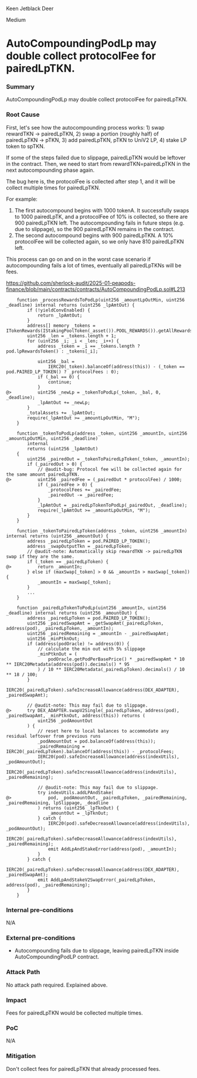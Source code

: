 Keen Jetblack Deer

Medium

# AutoCompoundingPodLp may double collect protocolFee for pairedLpTKN.


### Summary

AutoCompoundingPodLp may double collect protocolFee for pairedLpTKN.

### Root Cause

First, let's see how the autocompounding process works: 1) swap rewardTKN -> pairedLpTKN, 2) swap a portion (roughly half) of pairedLpTKN -> pTKN, 3) add pairedLpTKN, pTKN to UniV2 LP, 4) stake LP token to spTKN.

If some of the steps failed due to slippage, pairedLpTKN would be leftover in the contract. Then, we need to start from rewardTKN=pairedLpTKN in the next autocompounding phase again.

The bug here is, the protocolFee is collected after step 1, and it will be collect multiple times for pairedLpTKN.

For example:

1. The first autocompound begins with 1000 tokenA. It successfully swaps to 1000 pairedLpTK, and a protocolFee of 10% is collected, so there are 900 pairedLpTKN left. The autocompounding fails in future steps (e.g. due to slippage), so the 900 pairedLpTKN remains in the contract.
2. The second autocompound begins with 900 pairedLpTKN. A 10% protocolFee will be collected again, so we only have 810 pairedLpTKN left.

This process can go on and on in the worst case scenario if autocompounding fails a lot of times, eventually all pairedLpTKNs will be fees.

https://github.com/sherlock-audit/2025-01-peapods-finance/blob/main/contracts/contracts/AutoCompoundingPodLp.sol#L213

```solidity
    function _processRewardsToPodLp(uint256 _amountLpOutMin, uint256 _deadline) internal returns (uint256 _lpAmtOut) {
        if (!yieldConvEnabled) {
            return _lpAmtOut;
        }
        address[] memory _tokens = ITokenRewards(IStakingPoolToken(_asset()).POOL_REWARDS()).getAllRewardsTokens();
        uint256 _len = _tokens.length + 1;
        for (uint256 _i; _i < _len; _i++) {
            address _token = _i == _tokens.length ? pod.lpRewardsToken() : _tokens[_i];

            uint256 _bal =
                IERC20(_token).balanceOf(address(this)) - (_token == pod.PAIRED_LP_TOKEN() ? _protocolFees : 0);
            if (_bal == 0) {
                continue;
            }
@>          uint256 _newLp = _tokenToPodLp(_token, _bal, 0, _deadline);
            _lpAmtOut += _newLp;
        }
        _totalAssets += _lpAmtOut;
        require(_lpAmtOut >= _amountLpOutMin, "M");
    }

    function _tokenToPodLp(address _token, uint256 _amountIn, uint256 _amountLpOutMin, uint256 _deadline)
        internal
        returns (uint256 _lpAmtOut)
    {
        uint256 _pairedOut = _tokenToPairedLpToken(_token, _amountIn);
        if (_pairedOut > 0) {
            // @audit-bug: Protocol fee will be collected again for the same amount pairedLpTKN.
@>          uint256 _pairedFee = (_pairedOut * protocolFee) / 1000;
            if (_pairedFee > 0) {
                _protocolFees += _pairedFee;
                _pairedOut -= _pairedFee;
            }
            _lpAmtOut = _pairedLpTokenToPodLp(_pairedOut, _deadline);
            require(_lpAmtOut >= _amountLpOutMin, "M");
        }
    }

    function _tokenToPairedLpToken(address _token, uint256 _amountIn) internal returns (uint256 _amountOut) {
        address _pairedLpToken = pod.PAIRED_LP_TOKEN();
        address _swapOutputTkn = _pairedLpToken;
        // @audit-note: Automatically skip rewardTKN -> pairedLpTKN swap if they are the same.
        if (_token == _pairedLpToken) {
@>          return _amountIn;
        } else if (maxSwap[_token] > 0 && _amountIn > maxSwap[_token]) {
            _amountIn = maxSwap[_token];
        }
        ...
    }

    function _pairedLpTokenToPodLp(uint256 _amountIn, uint256 _deadline) internal returns (uint256 _amountOut) {
        address _pairedLpToken = pod.PAIRED_LP_TOKEN();
        uint256 _pairedSwapAmt = _getSwapAmt(_pairedLpToken, address(pod), _pairedLpToken, _amountIn);
        uint256 _pairedRemaining = _amountIn - _pairedSwapAmt;
        uint256 _minPtknOut;
        if (address(podOracle) != address(0)) {
            // calculate the min out with 5% slippage
            _minPtknOut = (
                podOracle.getPodPerBasePrice() * _pairedSwapAmt * 10 ** IERC20Metadata(address(pod)).decimals() * 95
            ) / 10 ** IERC20Metadata(_pairedLpToken).decimals() / 10 ** 18 / 100;
        }
        IERC20(_pairedLpToken).safeIncreaseAllowance(address(DEX_ADAPTER), _pairedSwapAmt);

        // @audit-note: This may fail due to slippage.
@>      try DEX_ADAPTER.swapV2Single(_pairedLpToken, address(pod), _pairedSwapAmt, _minPtknOut, address(this)) returns (
            uint256 _podAmountOut
        ) {
            // reset here to local balances to accommodate any residual leftover from previous runs
            _podAmountOut = pod.balanceOf(address(this));
            _pairedRemaining = IERC20(_pairedLpToken).balanceOf(address(this)) - _protocolFees;
            IERC20(pod).safeIncreaseAllowance(address(indexUtils), _podAmountOut);
            IERC20(_pairedLpToken).safeIncreaseAllowance(address(indexUtils), _pairedRemaining);

            // @audit-note: This may fail due to slippage.
            try indexUtils.addLPAndStake(
@>              pod, _podAmountOut, _pairedLpToken, _pairedRemaining, _pairedRemaining, lpSlippage, _deadline
            ) returns (uint256 _lpTknOut) {
                _amountOut = _lpTknOut;
            } catch {
                IERC20(pod).safeDecreaseAllowance(address(indexUtils), _podAmountOut);
                IERC20(_pairedLpToken).safeDecreaseAllowance(address(indexUtils), _pairedRemaining);
                emit AddLpAndStakeError(address(pod), _amountIn);
            }
        } catch {
            IERC20(_pairedLpToken).safeDecreaseAllowance(address(DEX_ADAPTER), _pairedSwapAmt);
            emit AddLpAndStakeV2SwapError(_pairedLpToken, address(pod), _pairedRemaining);
        }
    }
```

### Internal pre-conditions

N/A

### External pre-conditions

- Autocompounding fails due to slippage, leaving pairedLpTKN inside AutoCompoundingPodLP contract.

### Attack Path

No attack path required. Explained above.

### Impact

Fees for pairedLpTKN would be collected multiple times.

### PoC

N/A

### Mitigation

Don't collect fees for pairedLpTKN that already processed fees.
